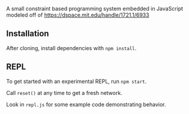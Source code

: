 A small constraint based programming system embedded in JavaScript modeled off of https://dspace.mit.edu/handle/1721.1/6933

## Installation
After cloning, install dependencies with `npm install`.

## REPL
To get started with an experimental REPL, run `npm start`.

Call `reset()` at  any time to get a fresh network.

Look in `repl.js` for some example code demonstrating behavior.
